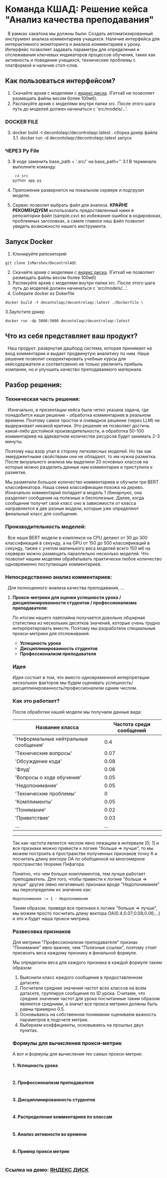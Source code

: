 # Команда КШАД: Решение кейса "Анализ качества преподавания"
&nbsp;&nbsp;В рамках хакатона мы должны были:
Создать автоматизированный инструмент анализа комментариев учащихся.
Наличие интерфейса для интерактивного мониторинга и анализа комментариев к уроку. Интерфейс
позволяет задавать параметры для определения и отслеживания ключевых индикаторов процессов
обучения, таких как активность и поведение учащихся, технические проблемы с платформой и
наличие стоп-слов.
## Как пользоваться интерфейсом?

1. Скачайте архив с моделями с [яндекс диска](https://disk.yandex.ru/d/rGe0fGk9n6BmnQ). (Гитхаб не позволяет размещать файлы весом более 100мб).
2. Распакуйте архив с моделями внутри папки src. После этого шага путь до моделей должен начинаться с 'src/models/...'.
### DOCKER FILE
3. docker build -t decontolaqc/decontrolaqc:latest . сборка докер файла
3.1. docker run -d decontolaqc/decontrolaqc:latest запуск
### ЧЕРЕЗ Py File
3. В коде заменить base_path = '.src/' на base_path=''
3.1 В терминале выполните команду:
   ```bash
    cd src
   python app.py
   ```

4. Приложение развернется на локальном сервере и подгрузит модели.
5. Сервис позволит выбрать файл для анализа. **КРАЙНЕ РЕКОМЕНДУЕМ** использовать предоставленный нами в репозитории файл (sample.csv) во избежание ошибок в кодировоках, проблемных заголовках, а самле главное наш файл позволит увидеть возможности нашего инструмента. 

## Запуск Docker
1. Клонируйте репозиторий
```
git clone IsMarshev/DecontrolAQC
```
2. Скачайте архив с моделями с [яндекс диска](https://disk.yandex.ru/d/rGe0fGk9n6BmnQ). (Гитхаб не позволяет размещать файлы весом более 100мб)
3. Распакуйте архив с моделями внутри папки src. После этого шага путь до моделей должен начинаться с 'src/models/...'.
4. Соберите docker из Dokerfile
```
docker build -t decontolaqc/decontrolaqc:latest ./Dockerfile \
```

3.Заупстите докер
```
docker run -dp 5000:5000 decontolaqc/decontrolaqc:latest
```
## Что из себя представляет ваш продукт?

&nbsp;&nbsp;Наш продукт: разврнутая дашборд система, которая принимает на вход комментарии и выдает продвинутую аналитику по ним. Наше решение позволит скорректировать учебные курсы для кейсодержателя и соответсвенно не только увеличить прибыль компании, но и улучшить качество преподаваемого материала.

## Разбор решения:

### Техническая часть решения:

&nbsp;&nbsp;Изначально, в презентации кейса была четко указана задача, где понадобится наше решение - обработка комментариев в реальном времени. Поэтому самое простое и очевидное решение (через LLM) не выдерживает никакой критики. Это решение не позволяет достичь какой-либо достойной производительности, и обработка 50-100 комментариев на адекватном количестве ресурсов будет занимать 2-3 минуты.

Поэтому наш взор упал в сторону легковесных моделей. Но так как эмерджентными свойствами они не обладают, то им нужна разметка. После визуального анализа мы выделили 20 основных классов на которые можно разделить данные нам комментарии и приступили к разметке.

Мы разметили большое количество комментариев и обучили три BERT классификатора. Наша схема классификации похожа на дерево. Изначально комментарий попадает в модель 1 (бинарную), она разделяет сообщения на полезные и бесполезные. Далее, когда сообщение получит свой класс оно в зависимости от класса направляется в две разные модели, которые уже определяют финальный класс для сообщения.

### Производительность моделей:

&nbsp;&nbsp;Все наши BERT модели в комплексе на CPU делают от 30 до 300 классификаций в секунду, а на GPU от 150 до 500 классификаций в секунду, также с учетом маленького веса моделей всего 150 мб на серверах можно размещать параллельно несколько моделей. Что позволит нашим моделям обрабатывать практически любое количество одновременно поступающих комментариев.

### Непосредственно анализ комментариев:

&nbsp;&nbsp;Для полноценного анализа качества преподавания, ...

1. **Прокси-метрики для оценки успешности урока / дисциплинированности студентов / профессионализма преподавателя:**

    По итогам нашего пайплайна получается довольно обширная статистика из нескольких десятков значений, которые очень трудно интерпретировать вместе. Поэтому мы разработали специальные прокси-метрики для отслеживания:

    - **Успешность урока**
    - **Дисциплинированность студентов**
    - **Профессионализм преподавателя**

    ### Идея

    Идея состоит в том, что вместо одновременной интерпретации нескольких факторов мы будем оценивать успешность/дисциплинированность/профессионализм одним числом.

    ### Как это работает?

    После обработки нашей модели мы получаем данные вида:

    | Название класса                     | Частота среди сообщений                                          |
    |-------------------------------------|------------------------------------------------------------------|
    | 'Неформальные нейтральные сообщения'| 0.4                                                              |
    | 'Технические вопросы'               | 0.07                                                             |
    | 'Обсуждение кода'                   | 0.08                                                             |
    | 'Флуд'                              | 0.06                                                             |
    | 'Вопросы о ходе обучения'           | 0.05                                                             |
    | 'Недопонимание'                     | 0.05                                                             |
    | 'Технические проблемы'              | 0
   | 'Комплименты'                       | 0.05                                                             |
   | 'Понимание'                         | 0.02                                                             |
   | 'Приветствие'                       | 0.03                                                             |
   | ...                                 | ...                                                              |
   ---------------------------------------------------------------------------------------------------------
    Так как частота является числом явно лежащим в интервале [0; 1] и все признаки можно привести к логике "больше => лучше", то мы можем построить в пространстве полученных признаков точку А и посчитать длину вектора ОА по обобщенной на многомерное пространство теореме Пифагора.

    Понятно, что чем больше комплиментов, тем лучше работает преподаватель. Для того, чтобы привести к логике "больше => лучше" другие (явно негативные) признаки вроде "Недопонимание" мы переопределим их значение как:
    
    ```
    Недопонимание := 1 - Недопонимание
    ```

    Таким образом, приведя все признаки к логике "больше => лучше", мы можем просто посчитать длину вектора OA(0.4;0.07;0.08;0.06;...) и это и будет наша прокси-метрика.

    ### Развесовка признаков

    Для метрики "Профессионализм преподавателя" признак "Понимание" явно важнее, чем "Полезные ссылки", поэтому стоит присвоить веса каждому признаку в финальной формуле.

    Мы определили веса для каждого признака в каждой формуле таким образом:

    1. Выяснили класс каждого сообщения в предоставленном датасете.
    2. Посчитали средние значения частот всех классов на всем датасете, группируя сообщения по ID урока. Считаем, что средние значения частот для урока посчитанные таким образом являются средними, а значит все прокси метрики должны быть равны примерно 0.5.
    3. Основываясь на собственном понимании оцениваем важность параметров в подсчете метрик.
    4. Выбираем коэффициенты, основываясь на прошлых двух пунктах.

    ### Формулы для вычисления прокси-метрик

    А вот и формулы для вычисления тех самых прокси-метрик:

    #### 1. Успешность урока

    <img src="pics/suc.png" class="img-responsive" alt="">
    
    #### 2. Профессионализм преподавателя

   <img src="pics/prof.png" class="img-responsive" alt="">

    #### 3. Дисциплинированность студентов

   <img src="pics/disc.png" class="img-responsive" alt="">
   
   #### 4. Распределение комментариев по классам
   
    <img src="pics/top_of_class.jpg" class="img-responsive" alt="">
    
    #### 5. Анализ активности во времени
   
    <img src="pics/timeseries.jpg" class="img-responsive" alt="">

    #### 6. Пример прокси метрик

   <img src="pics/metrics.jpg" class="img-responsive" alt="">

### Ссылка на демо: [ЯНДЕКС ДИСК](https://disk.yandex.ru/i/zQzTie6yrYgG6A)
